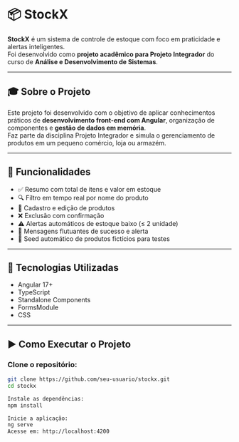 # 📦 StockX

**StockX** é um sistema de controle de estoque com foco em praticidade e alertas inteligentes.  
Foi desenvolvido como **projeto acadêmico para Projeto Integrador** do curso de **Análise e Desenvolvimento de Sistemas**.

---

## 🎓 Sobre o Projeto

Este projeto foi desenvolvido com o objetivo de aplicar conhecimentos práticos de **desenvolvimento front-end com Angular**, organização de componentes e **gestão de dados em memória**.  
Faz parte da disciplina Projeto Integrador e simula o gerenciamento de produtos em um pequeno comércio, loja ou armazém.

---

## 🚀 Funcionalidades

- ✅ Resumo com total de itens e valor em estoque  
- 🔍 Filtro em tempo real por nome do produto  
- 📝 Cadastro e edição de produtos  
- ❌ Exclusão com confirmação  
- ⚠️ Alertas automáticos de estoque baixo (≤ 2 unidade)  
- 🔔 Mensagens flutuantes de sucesso e alerta  
- 🧪 Seed automático de produtos fictícios para testes  

---

## 🧰 Tecnologias Utilizadas

- Angular 17+  
- TypeScript  
- Standalone Components  
- FormsModule  
- CSS

---

## ▶️ Como Executar o Projeto

### Clone o repositório:

```bash
git clone https://github.com/seu-usuario/stockx.git
cd stockx

Instale as dependências:
npm install

Inicie a aplicação:
ng serve
Acesse em: http://localhost:4200

